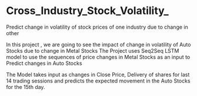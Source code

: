 # Cross_Industry_Stock_Volatility_
Predict change in volatility of stock prices of one industry due to change in other 


In this project , we are going to see the impact of change in volatility of Auto Stocks due to change in Metal Stocks 
The Project uses Seq2Seq LSTM model to use the sequences of price changes in Metal Stocks as an input to Predict changes in Auto Stocks

The Model takes input as changes in Close Price, Delivery of shares for last 14 trading sessions and predicts the expected movement in the Auto Stocks for the 15th day. 
